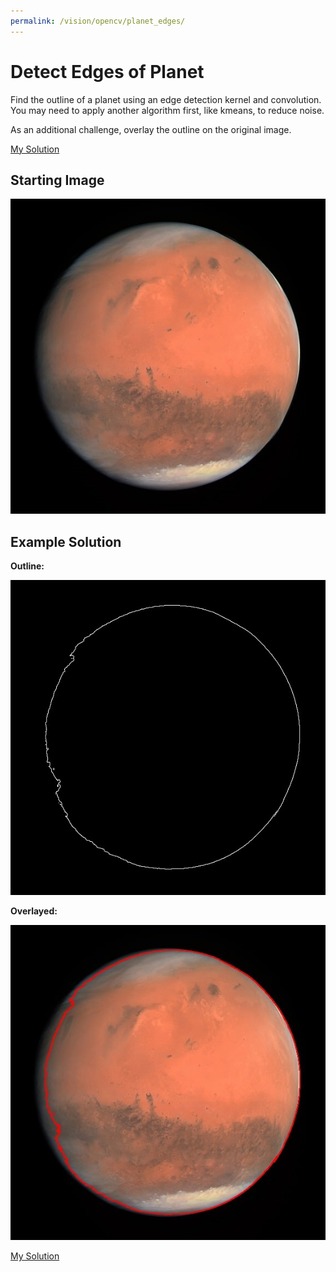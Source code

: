 ```yaml
---
permalink: /vision/opencv/planet_edges/
---
```


# Detect Edges of Planet

Find the outline of a planet using an edge detection kernel and convolution. You may need to apply another algorithm first, like kmeans, to reduce noise.

As an additional challenge, overlay the outline on the original image.

[My Solution](https://github.com/fallscameron01/Planet-Edge-Detection/blob/master/Edge_Detection.py)

## Starting Image

![image](https://raw.githubusercontent.com/MissouriMRR/docs/main/subteams/vision/opencv/intro_projects/images/planet_edges/mars.jpg)

## Example Solution

**Outline:**

![image](https://raw.githubusercontent.com/MissouriMRR/docs/main/subteams/vision/opencv/intro_projects/images/planet_edges/planet_edges_solution.jpg)

**Overlayed:**

![image](https://raw.githubusercontent.com/MissouriMRR/docs/main/subteams/vision/opencv/intro_projects/images/planet_edges/planet_edges_overlayed.jpg)

[My Solution](https://github.com/fallscameron01/Planet-Edge-Detection/blob/master/Edge_Detection.py)

